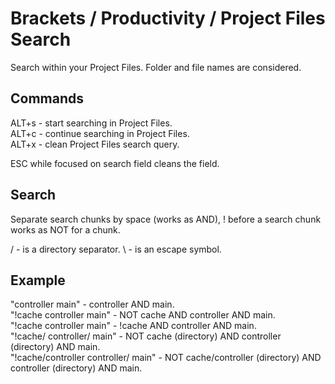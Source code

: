 # Brackets / Productivity / Project Files Search
Search within your Project Files. Folder and file names are considered. 

## Commands
ALT+s - start searching in Project Files.\
ALT+c - continue searching in Project Files.\
ALT+x - clean Project Files search query.

ESC while focused on search field cleans the field.

## Search
Separate search chunks by space (works as AND), ! before a search chunk works as NOT for a chunk.

/ - is a directory separator.
\ - is an escape symbol.

## Example
"controller main" - controller AND main.\
"!cache controller main" - NOT cache AND controller AND main.\
"\!cache controller main" - !cache AND controller AND main.\
"!cache/ controller/ main" - NOT cache (directory) AND controller (directory) AND main.\
"!cache/controller controller/ main" - NOT cache/controller (directory) AND controller (directory) AND main.
